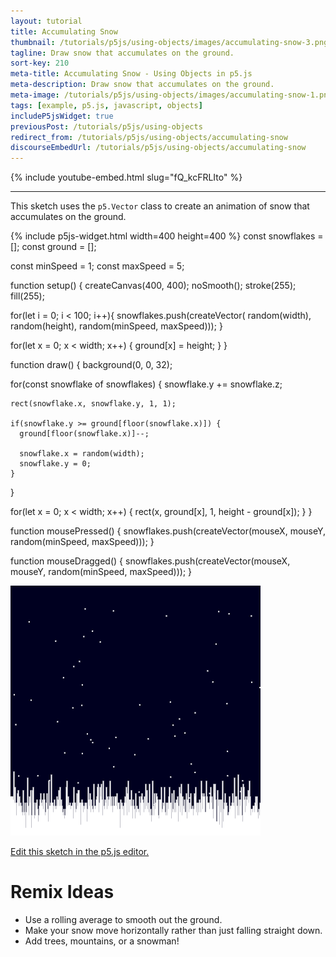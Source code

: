 ```yaml
---
layout: tutorial
title: Accumulating Snow
thumbnail: /tutorials/p5js/using-objects/images/accumulating-snow-3.png
tagline: Draw snow that accumulates on the ground.
sort-key: 210
meta-title: Accumulating Snow - Using Objects in p5.js
meta-description: Draw snow that accumulates on the ground.
meta-image: /tutorials/p5js/using-objects/images/accumulating-snow-1.png
tags: [example, p5.js, javascript, objects]
includeP5jsWidget: true
previousPost: /tutorials/p5js/using-objects
redirect_from: /tutorials/p5js/using-objects/accumulating-snow
discourseEmbedUrl: /tutorials/p5js/using-objects/accumulating-snow
---
```


{% include youtube-embed.html slug="fQ_kcFRLIto" %}

---

This sketch uses the `p5.Vector` class to create an animation of snow that accumulates on the ground.

{% include p5js-widget.html width=400 height=400 %}
const snowflakes = [];
const ground = [];

const minSpeed = 1;
const maxSpeed = 5;

function setup() {
  createCanvas(400, 400);
  noSmooth();
  stroke(255);
  fill(255);

  for(let i = 0; i < 100; i++){
    snowflakes.push(createVector(
      random(width), random(height),
      random(minSpeed, maxSpeed)));
  }

  for(let x = 0; x < width; x++) {
    ground[x] = height;
  }
}

function draw() {
  background(0, 0, 32);

  for(const snowflake of snowflakes) {
    snowflake.y += snowflake.z;

    rect(snowflake.x, snowflake.y, 1, 1);

    if(snowflake.y >= ground[floor(snowflake.x)]) {
      ground[floor(snowflake.x)]--;

      snowflake.x = random(width);
      snowflake.y = 0;
    }
  }

  for(let x = 0; x < width; x++) {
    rect(x, ground[x], 1, height - ground[x]);
  }
}

function mousePressed() {
  snowflakes.push(createVector(mouseX, mouseY,
                               random(minSpeed, maxSpeed)));
}

function mouseDragged() {
  snowflakes.push(createVector(mouseX, mouseY,
                               random(minSpeed, maxSpeed)));
}
</script>

![accumulating snow](/tutorials/p5js/using-objects/images/accumulating-snow-2.gif)

[Edit this sketch in the p5.js editor.](https://editor.p5js.org/KevinWorkman/sketches/PvtHm8EIe)

# Remix Ideas

- Use a rolling average to smooth out the ground.
- Make your snow move horizontally rather than just falling straight down.
- Add trees, mountains, or a snowman!
